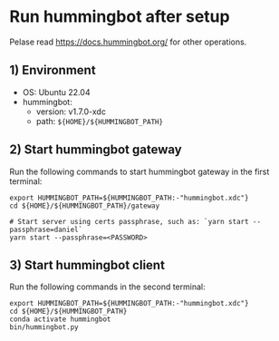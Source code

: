 # Run hummingbot after setup

Pelase read https://docs.hummingbot.org/ for other operations.

## 1) Environment

- OS: Ubuntu 22.04
- hummingbot:
  - version: v1.7.0-xdc
  - path: `${HOME}/${HUMMINGBOT_PATH}`

## 2) Start hummingbot gateway

Run the following commands to start hummingbot gateway in the first terminal:

```shell
export HUMMINGBOT_PATH=${HUMMINGBOT_PATH:-"hummingbot.xdc"}
cd ${HOME}/${HUMMINGBOT_PATH}/gateway

# Start server using certs passphrase, such as: `yarn start --passphrase=daniel`
yarn start --passphrase=<PASSWORD>
```

## 3) Start hummingbot client

Run the following commands in the second terminal:

```shell
export HUMMINGBOT_PATH=${HUMMINGBOT_PATH:-"hummingbot.xdc"}
cd ${HOME}/${HUMMINGBOT_PATH}
conda activate hummingbot
bin/hummingbot.py
```
